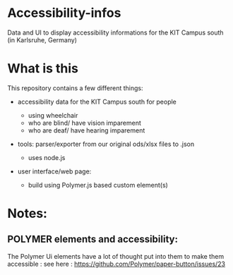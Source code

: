 Accessibility-infos
===================

Data and UI to display accessibility informations for the KIT Campus south
(in Karlsruhe, Germany)


What is this
============

This repository contains a few different things:
- accessibility data for the KIT Campus south for people 
  - using wheelchair
  - who are blind/ have vision imparement
  - who are deaf/ have hearing imparement

- tools: parser/exporter from our original ods/xlsx files to .json
  - uses node.js

- user interface/web page:
  * build using Polymer.js based custom element(s)


Notes:
====== 

POLYMER elements and accessibility:
------------------------------------

  The Polymer Ui elements have a lot of thought put into them to make them accessible : see here :
  https://github.com/Polymer/paper-button/issues/23
